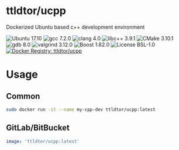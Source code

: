 # ttldtor/ucpp

Dockerized Ubuntu based c++ development environment

![Ubuntu 17.10](https://img.shields.io/badge/ubuntu-17.10-e95420.svg?style=plastic) ![gcc 7.2.0](https://img.shields.io/badge/gcc-7.2.0-orange.svg?style=plastic) ![clang 4.0](https://img.shields.io/badge/clang-4.0-orange.svg?style=plastic) ![libc++ 3.9.1](https://img.shields.io/badge/libcxx-3.9.1-orange.svg?style=plastic) ![CMake 3.10.1](https://img.shields.io/badge/cmake-3.10.1-yellow.svg?style=plastic) ![gdb 8.0](https://img.shields.io/badge/gdb-8.0-yellow.svg?style=plastic) ![valgrind 3.12.0](https://img.shields.io/badge/valgrind-3.12.0-yellow.svg?style=plastic) ![Boost 1.62.0](https://img.shields.io/badge/boost-1.62.0-brightgreen.svg?style=plastic) ![License BSL-1.0](https://img.shields.io/badge/license-BSL--1.0-blue.svg?style=plastic) [![Docker Registry: ttldtor/ucpp](https://img.shields.io/badge/docker-ttldtor\/ucpp-black.svg?style=plastic)](https://hub.docker.com/r/ttldtor/ucpp/)

# Usage
## Common
```bash
sudo docker run -it --name my-cpp-dev ttldtor/ucpp:latest
```
## GitLab/BitBucket
```yaml
image: 'ttldtor/ucpp:latest'
```
